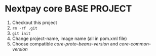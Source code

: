 # Nextpay core BASE PROJECT

1. Checkout this project
2. `rm -rf .git`
3. `git init`
4. Change project-name, image name (all in pom.xml file)
5. Choose compatible *core-proto-beans-version* and *core-common-version*